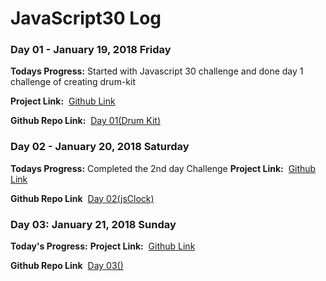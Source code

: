 # JavaScript30 Log

### Day 01 - January 19, 2018 Friday

**Todays Progress:** Started with Javascript 30 challenge and done day 1 challenge of creating drum-kit 

**Project Link:** &nbsp;[Github Link](https://khudania.github.io/drum-kit/)

**Github Repo Link:** &nbsp;[Day 01(Drum Kit)](https://github.com/khudania/drum-kit)


### Day 02 - January 20, 2018 Saturday

**Todays Progress:** Completed the 2nd day Challenge
**Project Link:** &nbsp;[Github Link](https://khudania.github.io/jsClock/)

**Github Repo Link**  &nbsp;[Day 02(jsClock)](https://github.com/khudania/jsClock)


### Day 03: January 21, 2018 Sunday

**Today's Progress:** 
**Project Link:** &nbsp;[Github Link](#)

**Github Repo Link**  &nbsp;[Day 03()](#)





